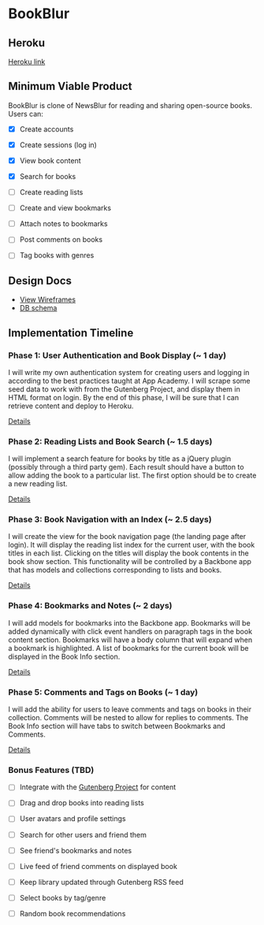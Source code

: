 # BookBlur

## Heroku

[Heroku link][heroku]

[heroku]: https://bookblur.herokuapp.com

## Minimum Viable Product
BookBlur is clone of NewsBlur for reading and sharing open-source books. Users can:

- [X] Create accounts
- [X] Create sessions (log in)
- [X] View book content
- [X] Search for books
- [ ] Create reading lists
- [ ] Create and view bookmarks
- [ ] Attach notes to bookmarks
- [ ] Post comments on books
- [ ] Tag books with genres


## Design Docs
* [View Wireframes][views]
* [DB schema][schema]

[views]: ./docs/views.md
[schema]: ./docs/schema.md

## Implementation Timeline

### Phase 1: User Authentication and Book Display (~ 1 day)
I will write my own authentication system for creating users and logging in according to the best practices taught at App Academy. I will scrape some seed data to work with from the Gutenberg Project, and display them in HTML format on login. By the end of this phase, I will be sure that I can retrieve content and deploy to Heroku.

[Details][phase-one]

### Phase 2: Reading Lists and Book Search (~ 1.5 days)
I will implement a search feature for books by title as a jQuery plugin (possibly through a third party gem). Each result should have a button to allow adding the book to a particular list. The first option should be to create a new reading list.

[Details][phase-two]

### Phase 3: Book Navigation with an Index (~ 2.5 days)
I will create the view for the book navigation page (the landing page after login). It will display the reading list index for the current user, with the book titles in each list. Clicking on the titles will display the book contents in the book show section. This functionality will be controlled by a Backbone app that has models and collections corresponding to lists and books.

[Details][phase-three]

### Phase 4: Bookmarks and Notes (~ 2 days)
I will add models for bookmarks into the Backbone app. Bookmarks will be added dynamically with click event handlers on paragraph tags in the book content section. Bookmarks will have a body column that will expand when a bookmark is highlighted. A list of bookmarks for the current book will be displayed in the Book Info section.

[Details][phase-four]

### Phase 5: Comments and Tags on Books (~ 1 day)
I will add the ability for users to leave comments and tags on books in their collection. Comments will be nested to allow for replies to comments. The Book Info section will have tabs to switch between Bookmarks and Comments.

[Details][phase-five]

### Bonus Features (TBD)
- [ ] Integrate with the [Gutenberg Project][gutenberg] for content
- [ ] Drag and drop books into reading lists
- [ ] User avatars and profile settings
- [ ] Search for other users and friend them
- [ ] See friend's bookmarks and notes
- [ ] Live feed of friend comments on displayed book
- [ ] Keep library updated through Gutenberg RSS feed
- [ ] Select books by tag/genre
- [ ] Random book recommendations


[gutenberg]: https://www.gutenberg.org/

[phase-one]: ./docs/phases/phase1.md
[phase-two]: ./docs/phases/phase2.md
[phase-three]: ./docs/phases/phase3.md
[phase-four]: ./docs/phases/phase4.md
[phase-five]: ./docs/phases/phase5.md
